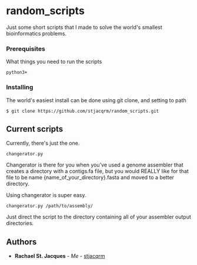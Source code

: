 # random_scripts

Just some short scripts that I made to solve the world's smallest bioinformatics problems.

### Prerequisites

What things you need to run the scripts

```
python3+
```

### Installing

The world's easiest install can be done using git clone, and setting to path

```
$ git clone https://github.com/stjacqrm/random_scripts.git
```

## Current scripts

Currently, there's just the one.

```
changerator.py
```
Changerator is there for you when you've used a genome assembler that creates a directory with a contigs.fa file, but you would REALLY like for that file to be name {name_of_your_directory}.fasta and moved to a better directory.

Using changerator is super easy.

```
changerator.py /path/to/assembly/
```
Just direct the script to the directory containing all of your assembler output directories. 

## Authors

* **Rachael St. Jacques** - *Me* - [stjacqrm](https://github.com/stjacqrm)
